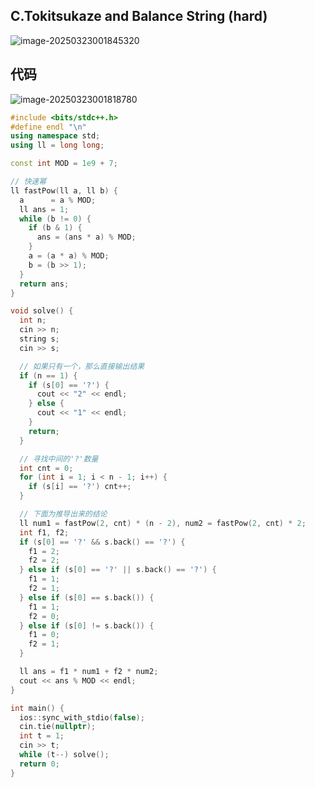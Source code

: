 ## C.Tokitsukaze and Balance String (hard)

![image-20250323001845320](https://gitee.com/chen-houchao/images/raw/master/202503230018411.png)

## 代码

![image-20250323001818780](https://gitee.com/chen-houchao/images/raw/master/202503230018823.png)

```cpp
#include <bits/stdc++.h>
#define endl "\n"
using namespace std;
using ll = long long;

const int MOD = 1e9 + 7;

// 快速幂
ll fastPow(ll a, ll b) {
  a      = a % MOD;
  ll ans = 1;
  while (b != 0) {
    if (b & 1) {
      ans = (ans * a) % MOD;
    }
    a = (a * a) % MOD;
    b = (b >> 1);
  }
  return ans;
}

void solve() {
  int n;
  cin >> n;
  string s;
  cin >> s;

  // 如果只有一个，那么直接输出结果
  if (n == 1) {
    if (s[0] == '?') {
      cout << "2" << endl;
    } else {
      cout << "1" << endl;
    }
    return;
  }

  // 寻找中间的'?'数量
  int cnt = 0;
  for (int i = 1; i < n - 1; i++) {
    if (s[i] == '?') cnt++;
  }

  // 下面为推导出来的结论
  ll num1 = fastPow(2, cnt) * (n - 2), num2 = fastPow(2, cnt) * 2;
  int f1, f2;
  if (s[0] == '?' && s.back() == '?') {
    f1 = 2;
    f2 = 2;
  } else if (s[0] == '?' || s.back() == '?') {
    f1 = 1;
    f2 = 1;
  } else if (s[0] == s.back()) {
    f1 = 1;
    f2 = 0;
  } else if (s[0] != s.back()) {
    f1 = 0;
    f2 = 1;
  }

  ll ans = f1 * num1 + f2 * num2;
  cout << ans % MOD << endl;
}

int main() {
  ios::sync_with_stdio(false);
  cin.tie(nullptr);
  int t = 1;
  cin >> t;
  while (t--) solve();
  return 0;
}
```

